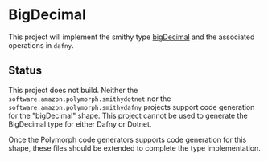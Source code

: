 # BigDecimal

This project will implement the smithy type [bigDecimal](https://smithy.io/2.0/spec/simple-types.html#bigdecimal) and the associated operations in `dafny`.

## Status

This project does not build. Neither the `software.amazon.polymorph.smithydotnet` nor the `software.amazon.polymorph.smithydafny` projects support code generation for the "bigDecimal" shape. This project cannot be used to generate the BigDecimal type for either Dafny or Dotnet.

Once the Polymorph code generators supports code generation for this shape, these files should be extended to complete the type implementation.